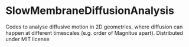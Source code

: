 # SlowMembraneDiffusionAnalysis
Codes to analyse diffusive motion in 2D geometries, where diffusion can happen at different timescales (e.g. order of Magnitue apart).
Distributed under MIT license

